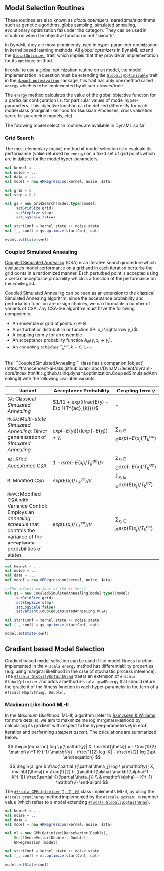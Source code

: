 
## Model Selection Routines

These routines are also known as _global optimizers_, paradigms/algorithms such as genetic algorithms, gibbs sampling, simulated annealing, evolutionary optimization fall under this category. They can be used in situations when the objective function in not "smooth".

In DynaML they are most prominently used in hyper-parameter optimization in kernel based learning methods. All _global optimizers_ in DynaML extend the [```GlobalOptimizer```](https://transcendent-ai-labs.github.io/api_docs/DynaML/recent/dynaml-core/index.html#io.github.mandar2812.dynaml.optimization.GlobalOptimizer) trait, which implies that they provide an implementation for its ```optimize``` method.

In order to use a global optimization routine on an model, the model implementation in question must be extending the [```GloballyOptimizable```](https://transcendent-ai-labs.github.io/api_docs/DynaML/recent/dynaml-core/index.html#io.github.mandar2812.dynaml.optimization.GloballyOptimizable) trait in the [```dynaml.optimization```](https://transcendent-ai-labs.github.io/api_docs/DynaML/recent/dynaml-core/index.html#io.github.mandar2812.dynaml.optimization.package) package, this trait has only one method called ```energy``` which is to be implemented by all sub-classes/traits.

The ```energy``` method calculates the value of the global objective function for a particular configuration i.e. for particular values of model hyper-parameters. This objective function can be defined differently for each model class (marginal likelihood for Gaussian Processes, cross validation score for parametric models, etc).

The following model selection routines are available in DynaML so far.

### Grid Search

The most elementary (naive) method of model selection is to evaluate its performance (value returned by ```energy```) on a fixed set of grid points which are initialized for the model hyper-parameters.

```scala
val kernel = ...
val noise = ...
val data = ...
val model = new GPRegression(kernel, noise, data)

val grid = 5
val step = 0.2

val gs = new GridSearch[model.type](model)
	.setGridSize(grid)
	.setStepSize(step)
	.setLogScale(false)

val startConf = kernel.state ++ noise.state
val (_, conf) = gs.optimize(startConf, opt)

model.setState(conf)
```

### Coupled Simulated Annealing

[Coupled Simulated Annealing](ftp://ftp.esat.kuleuven.be/sista/sdesouza/papers/CSA2009accepted.pdf) (CSA) is an iterative search procedure which evaluates model performance on a grid and in each iteration perturbs the grid points in a randomized manner. Each perturbed point is accepted using a certain acceptance probability which is a function of the performance on the whole grid.

Coupled Simulated Annealing can be seen as an extension to the classical Simulated Annealing algorithm, since the acceptance probability and perturbation function are design choices, we can formulate a number of variants of CSA. Any CSA-like algorithm must have the following components.


* An ensemble or grid of points $x_i \in \Theta$.
* A perturbation distribution or function $P: x_i \rightarrow y_i $.
* A coupling term $\gamma$ for an ensemble.
* An acceptance probability function $A_{\Theta}(\gamma, x_i \rightarrow y_i)$.
* An _annealing schedule_ $T_{k}^{ac}, k = 0, 1, \cdots$.

<br/>
The ```CoupledSimulatedAnnealing``` class has a companion [object](https://transcendent-ai-labs.github.io/api_docs/DynaML/recent/dynaml-core/index.html#io.github.tailhq.dynaml.optimization.CoupledSimulatedAnnealing$) with the following available variants.
<br/>

 Variant |Acceptance Probability | Coupling term $\gamma$
--------|-----------|-----------
```SA```:  Classical _Simulated Annealing_ | $1/(1 + exp(\frac{E(y) - E(x)}{T^{ac}_{k}}))$ | -
```MuSA```: _Multi-state Simulated Annealing_: Direct generalization of _Simulated Annealing_| $exp(-E(y_i))/(exp(-E(y_i)) + \gamma)$ | $\sum_{x_j \in \Theta}{exp(-E(x_j)/T^{ac}_{k})}$
```BA```:  _Blind Acceptance_ CSA| $1 - exp(-E(x_i)/T_{k}^{ac})/\gamma$ | $\sum_{x_j \in \Theta}{exp(-E(x_j)/T^{ac}_{k})}$
```M```:  Modified CSA |  $exp(E(x_i)/T_{k}^{ac})/\gamma$ | $\sum_{x_j \in \Theta}{exp(E(x_j)/T^{ac}_{k})}$
```MwVC```:  Modified CSA with Variance Control: Employs an _annealing schedule_ that controls the variance of the acceptance probabilities of states | $exp(E(x_i)/T_{k}^{ac})/\gamma$ | $\sum_{x_j \in \Theta}{exp(E(x_j)/T^{ac}_{k})}$


```scala
val kernel = ...
val noise = ...
val data = ...
val model = new GPRegression(kernel, noise, data)

//The default variant of CSA is Mw-VC
val gs = new CoupledSimulatedAnnealing[model.type](model)
	.setGridSize(grid)
	.setStepSize(step)
	.setLogScale(false)
	.setVariant(CoupledSimulatedAnnealing.MuSA)

val startConf = kernel.state ++ noise.state
val (_, conf) = gs.optimize(startConf, opt)

model.setState(conf)
```

## Gradient based Model Selection

Gradient based model selection can be used if the model fitness function implemented in the `#!scala energy` method has differentiability properties (e.g. using marginal likelihood in the case of stochastic process inference). The [`#!scala GloballyOptWithGrad`](https://transcendent-ai-labs.github.io/api_docs/DynaML/recent/dynaml-core/index.html#io.github.mandar2812.dynaml.optimization.GloballyOptWithGrad) trait is an extension of `#!scala GlobalOptimizer` and adds a method `#!scala gradEnergy` that should return the gradient of the fitness function in each hyper-parameter in the form of a `#!scala Map[String, Double]`.

### Maximum Likelihood ML-II

In the _Maximum Likelihood_ (ML-II) algorithm (refer to [Ramussen & Williams](https://books.google.nl/books/about/Gaussian_Processes_for_Machine_Learning.html?id=vWtwQgAACAAJ&hl=en ) for more details), we aim to maximize the log marginal likelihood by calculating its gradient with respect to the hyper-parameters $\theta_j$ in each iteration and performing _steepest ascent_. The calculations are summarized below.



$$
\begin{equation}
log \ p(\mathbf{y}| X, \mathbf{\theta}) = - \frac{1}{2} \mathbf{y}^T K^{-1} \mathbf{y} - \frac{1}{2} log |K| - \frac{n}{2} log 2\pi
\end{equation}
$$

$$
\begin{align}
& \frac{\partial }{\partial \theta_j} log \ p(\mathbf{y}| X, \mathbf{\theta}) = \frac{1}{2} tr ((\mathbf{\alpha} \mathbf{\alpha}^T - K^{-1}) \frac{\partial K}{\partial \theta_j}) \\
& \mathbf{\alpha} = K^{-1} \mathbf{y}
\end{align}
$$

The [`#!scala GPMLOptimizer[I, T, M]`](https://transcendent-ai-labs.github.io/api_docs/DynaML/recent/dynaml-core/index.html#io.github.mandar2812.dynaml.optimization.GPMLOptimizer) class implements ML-II, by using the `#!scala gradEnergy` method implemented by the `#!scala system: M` member value (which refers to a model extending  [`#!scala GloballyOptWithGrad`](https://transcendent-ai-labs.github.io/api_docs/DynaML/recent/dynaml-core/index.html#io.github.mandar2812.dynaml.optimization.GloballyOptWithGrad)).

```scala
val kernel = ...
val noise = ...
val data = ...
val model = new GPRegression(kernel, noise, data)

val ml = new GPMLOptimizer[DenseVector[Double],
	Seq[(DenseVector[Double], Double)],
	GPRegression](model)

val startConf = kernel.state ++ noise.state
val (_, conf) = ml.optimize(startConf, opt)

model.setState(conf)
```
